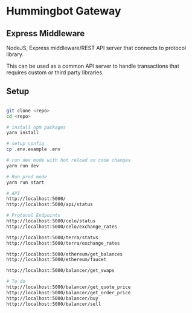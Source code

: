 # Hummingbot Gateway

## Express Middleware

NodeJS, Express middleware/REST API server that connects to protocol library. 

This can be used as a common API server to handle transactions that requires custom or third party libraries. 


## Setup

```bash

git clone <repo>
cd <repo>

# install npm packages
yarn install

# setup config
cp .env.example .env

# run dev mode with hot reload on code changes
yarn run dev

# Run prod mode
yarn run start

# API
http://localhost:5000/
http://localhost:5000/api/status

# Protocol Endpoints
http://localhost:5000/celo/status
http://localhost:5000/celo/exchange_rates

http://localhost:5000/terra/status
http://localhost:5000/terra/exchange_rates

http://localhost:5000/ethereum/get_balances
http://localhost:5000/ethereum/faucet

http://localhost:5000/balancer/get_swaps

# To do
http://localhost:5000/balancer/get_quote_price
http://localhost:5000/balancer/get_order_price
http://localhost:5000/balancer/buy
http://localhost:5000/balancer/sell

```

